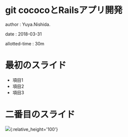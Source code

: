 # git cococoとRailsアプリ開発

author
:   Yuya.Nishida.

date
:   2018-03-31

allotted-time
:   30m


# 最初のスライド

* 項目1
* 項目2
* 項目3

# 二番目のスライド

![](https://raw.github.com/rabbit-shocker/rabbit/master/sample/lavie.png){:relative_height='100'}
